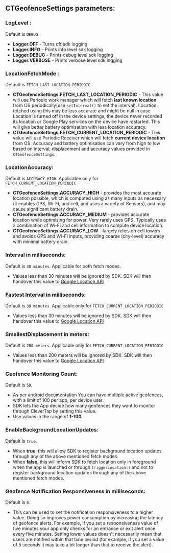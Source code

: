 ## CTGeofenceSettings parameters:

### LogLevel : 
Default is `DEBUG`

* **Logger.OFF** - Turns off sdk logging
* **Logger.INFO** - Prints info level sdk logging
* **Logger.DEBUG** - Prints debug level sdk logging
* **Logger.VERBOSE** - Prints verbose level sdk logging

### LocationFetchMode : 
Default is `FETCH_LAST_LOCATION_PERIODIC`

* **CTGeofenceSettings.FETCH_LAST_LOCATION_PERIODIC** - This value will use Periodic work manager which will fetch **last known location** from OS periodically(use `setInterval()` to set the interval). Location fetched using this may be less accurate and might be null in case Location is turned off in the device settings, the device never recorded its location or Google Play services on the device have restarted. This will give better battery optimisation with less location accuracy.
* **CTGeofenceSettings.FETCH_CURRENT_LOCATION_PERIODIC** - This value will use Periodic Receiver which will fetch **current device location** from OS. Accuracy and battery optimisation can vary from high to low based on interval, displacement and accuracy values provided in `CTGeofenceSettings`.

### LocationAccuracy:
Default is `ACCURACY_HIGH`. Applicable only for `FETCH_CURRENT_LOCATION_PERIODIC`

* **CTGeofenceSettings.ACCURACY_HIGH** - provides the most accurate location possible, which is computed using as many inputs as necessary (it enables GPS, Wi-Fi, and cell, and uses a variety of Sensors), and may cause significant battery drain.
* **CTGeofenceSettings.ACCURACY_MEDIUM** -  provides accurate location while optimising for power. Very rarely uses GPS. Typically uses a combination of Wi-Fi and cell information to compute device location.
* **CTGeofenceSettings.ACCURACY_LOW** - largely relies on cell towers and avoids GPS and Wi-Fi inputs, providing coarse (city-level) accuracy with minimal battery drain.

### Interval in milliseconds: 
Default is `30 minutes`. Applicable for both fetch modes.

* Values less than 30 minutes will be ignored by SDK. SDK will then handover this value to [Google Location API](https://developers.google.com/android/reference/com/google/android/gms/location/LocationRequest#public-locationrequest-setinterval-long-millis)

### Fastest Interval in milliseconds: 
Default is `30 minutes`. Applicable only for `FETCH_CURRENT_LOCATION_PERIODIC`

* Values less than 30 minutes will be ignored by SDK. SDK will then handover this value to [Google Location API](https://developers.google.com/android/reference/com/google/android/gms/location/LocationRequest#public-locationrequest-setfastestinterval-long-millis)

### SmallestDisplacement in meters: 
Default is `200 meters`. Applicable only for `FETCH_CURRENT_LOCATION_PERIODIC`

* Values less than 200 meters will be ignored by SDK. SDK will then handover this value to [Google Location API](https://developers.google.com/android/reference/com/google/android/gms/location/LocationRequest#public-locationrequest-setsmallestdisplacement-float-smallestdisplacementmeters)

### Geofence Monitoring Count: 
Default is `50`. 

* As per android documentation You can have multiple active geofences, with a limit of 100 per app, per device user. 
* SDK lets the App decide how many geofences they want to monitor through CleverTap by setting this value.
* Use values in the range of **1-100**

### EnableBackgroundLocationUpdates: 
Default is `true`. 

* When **true**, this will allow SDK to register background location updates through any of the above mentioned fetch modes.
* When **false**, this will inform SDK to fetch location only in foreground when the app is launched or through `triggerLocation()` and not to register background location updates through any of the above mentioned fetch modes.

### Geofence Notification Responsiveness in milliseconds:
Default is `0`.

* This can be used to set the notification responsiveness to a higher value. Doing so improves power consumption by increasing the latency of geofence alerts. For example, if you set a responsiveness value of five minutes your app only checks for an entrance or exit alert once every five minutes. Setting lower values doesn't necessarily mean that users are notified within that time period (for example, if you set a value of 5 seconds it may take a bit longer than that to receive the alert).